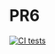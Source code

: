 # PR6

[![CI tests](https://github.com/ULL-ESIT-INF-DSI-2425/prct06-generics-solid-AlejandroReyes1594/actions/workflows/ci.yml/badge.svg)](https://github.com/ULL-ESIT-INF-DSI-2425/prct06-generics-solid-AlejandroReyes1594/actions/workflows/ci.yml)